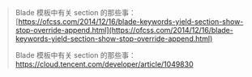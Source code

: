 > Blade 模板中有关 section 的那些事：[https://ofcss.com/2014/12/16/blade-keywords-yield-section-show-stop-override-append.html](https://ofcss.com/2014/12/16/blade-keywords-yield-section-show-stop-override-append.html)
>
> Blade 模板中有关 section 的那些事：https://cloud.tencent.com/developer/article/1049830



